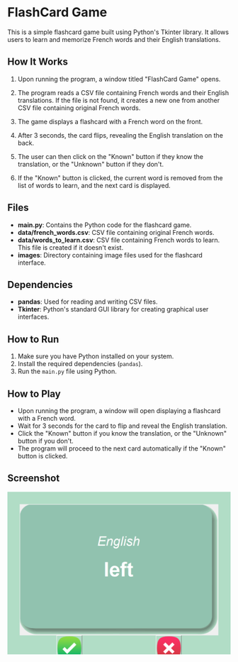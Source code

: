 # FlashCard Game

This is a simple flashcard game built using Python's Tkinter library. It allows users to learn and memorize French words and their English translations.

## How It Works

1. Upon running the program, a window titled "FlashCard Game" opens.

2. The program reads a CSV file containing French words and their English translations. If the file is not found, it creates a new one from another CSV file containing original French words.

3. The game displays a flashcard with a French word on the front.

4. After 3 seconds, the card flips, revealing the English translation on the back.

5. The user can then click on the "Known" button if they know the translation, or the "Unknown" button if they don't.

6. If the "Known" button is clicked, the current word is removed from the list of words to learn, and the next card is displayed.

## Files

- **main.py**: Contains the Python code for the flashcard game.
- **data/french_words.csv**: CSV file containing original French words.
- **data/words_to_learn.csv**: CSV file containing French words to learn. This file is created if it doesn't exist.
- **images**: Directory containing image files used for the flashcard interface.

## Dependencies

- **pandas**: Used for reading and writing CSV files.
- **Tkinter**: Python's standard GUI library for creating graphical user interfaces.

## How to Run

1. Make sure you have Python installed on your system.
2. Install the required dependencies (`pandas`).
3. Run the `main.py` file using Python.

## How to Play

- Upon running the program, a window will open displaying a flashcard with a French word.
- Wait for 3 seconds for the card to flip and reveal the English translation.
- Click the "Known" button if you know the translation, or the "Unknown" button if you don't.
- The program will proceed to the next card automatically if the "Known" button is clicked.

## Screenshot

![FlashCard Game](Flashcardgame.png)
